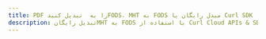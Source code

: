 ---title: PDF را به  تبدیل کنیدFODS، MHT به FODS مبدل رایگان یا Curl SDKdescription: تبدیل رایگانMHT به FODS با استفاده از Curl Cloud APIs & SDK همچنین اسناد PDF را در Cloud ایجاد، ویرایش و رندر کنید.---
